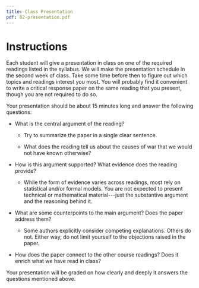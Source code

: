 ```yaml
---
title: Class Presentation
pdf: 02-presentation.pdf
---
```


# Instructions

Each student will give a presentation in class on one of the required readings listed in the syllabus. We will make the presentation schedule in the second week of class. Take some time before then to figure out which topics and readings interest you most. You will probably find it convenient to write a critical response paper on the same reading that you present, though you are not required to do so.

Your presentation should be about 15 minutes long and answer the following questions:

* What is the central argument of the reading?

  * Try to summarize the paper in a single clear sentence.

  * What does the reading tell us about the causes of war that we would not have known otherwise?

* How is this argument supported? What evidence does the reading provide?

  * While the form of evidence varies across readings, most rely on statistical and/or formal models. You are not expected to present technical or mathematical material---just the substantive argument and the reasoning behind it.

* What are some counterpoints to the main argument? Does the paper address them?

  * Some authors explicitly consider competing explanations. Others do not. Either way, do not limit yourself to the objections raised in the paper.

* How does the paper connect to the other course readings? Does it enrich what we have read in class?

Your presentation will be graded on how clearly and deeply it answers the questions mentioned above.

